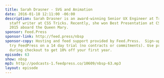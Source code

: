 ```yaml
---
title: Sarah Drasner - SVG and Animation
date: 2016-01-18 12:11:00 -06:00
description: Sarah Drasner is an award-winning Senior UX Engineer at Trulia and a
  staff writer at CSS Tricks. Recently, she won Best Presentation at CSS Dev Conf
  2015 aboard the Queen Mary.
sponsor: Feed.Press
sponsor-link: http://feed.press/nbsp
sponsor-copy: Hosting and feed support provided by Feed.Press.  Sign-up today and
  try FeedPress on a 14 day trial (no contracts or commitments). Use promo code *nbsp*
  during checkout to get 10% off your first year.
episode: 63
show: nbsp
mp3: http://podcasts-1.feedpress.co/10609/nbsp-63.mp3
layout: episode
---
```


